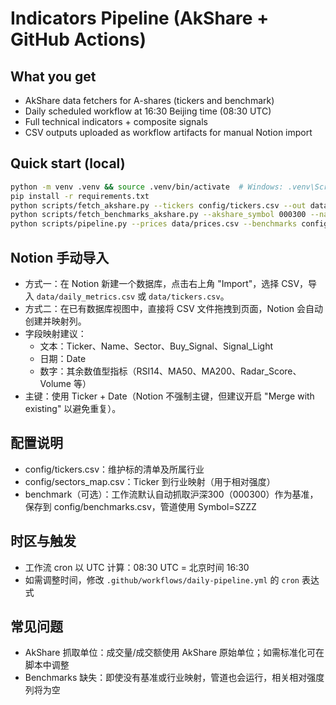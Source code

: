 # Indicators Pipeline (AkShare + GitHub Actions)

## What you get
- AkShare data fetchers for A-shares (tickers and benchmark)
- Daily scheduled workflow at 16:30 Beijing time (08:30 UTC)
- Full technical indicators + composite signals
- CSV outputs uploaded as workflow artifacts for manual Notion import

## Quick start (local)
```bash
python -m venv .venv && source .venv/bin/activate  # Windows: .venv\Scripts\activate
pip install -r requirements.txt
python scripts/fetch_akshare.py --tickers config/tickers.csv --out data/prices.csv --start 2019-01-01
python scripts/fetch_benchmarks_akshare.py --akshare_symbol 000300 --name SZZZ --out config/benchmarks.csv --start 2019-01-01
python scripts/pipeline.py --prices data/prices.csv --benchmarks config/benchmarks.csv --benchmark_symbol SZZZ --sectors_map config/sectors_map.csv --out_daily data/daily_metrics.csv --out_tickers data/tickers.csv
```

## Notion 手动导入
- 方式一：在 Notion 新建一个数据库，点击右上角 "Import"，选择 CSV，导入 `data/daily_metrics.csv` 或 `data/tickers.csv`。
- 方式二：在已有数据库视图中，直接将 CSV 文件拖拽到页面，Notion 会自动创建并映射列。
- 字段映射建议：
  - 文本：Ticker、Name、Sector、Buy_Signal、Signal_Light
  - 日期：Date
  - 数字：其余数值型指标（RSI14、MA50、MA200、Radar_Score、Volume 等）
- 主键：使用 Ticker + Date（Notion 不强制主键，但建议开启 "Merge with existing" 以避免重复）。

## 配置说明
- config/tickers.csv：维护标的清单及所属行业
- config/sectors_map.csv：Ticker 到行业映射（用于相对强度）
- benchmark（可选）：工作流默认自动抓取沪深300（000300）作为基准，保存到 config/benchmarks.csv，管道使用 Symbol=SZZZ

## 时区与触发
- 工作流 cron 以 UTC 计算：08:30 UTC = 北京时间 16:30
- 如需调整时间，修改 `.github/workflows/daily-pipeline.yml` 的 `cron` 表达式

## 常见问题
- AkShare 抓取单位：成交量/成交额使用 AkShare 原始单位；如需标准化可在脚本中调整
- Benchmarks 缺失：即使没有基准或行业映射，管道也会运行，相关相对强度列将为空
